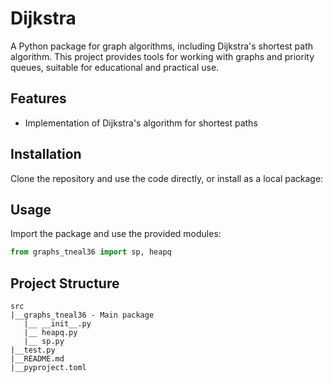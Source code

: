 # Dijkstra

A Python package for graph algorithms, including Dijkstra's shortest path algorithm. This project provides tools for working with graphs and priority queues, suitable for educational and practical use.

## Features
- Implementation of Dijkstra's algorithm for shortest paths

## Installation
Clone the repository and use the code directly, or install as a local package:

## Usage
Import the package and use the provided modules:

```python
from graphs_tneal36 import sp, heapq
```

## Project Structure
```
src
|__graphs_tneal36 - Main package
   |__ __init__.py
   |__ heapq.py
   |__ sp.py
|__test.py
|__README.md
|__pyproject.toml
```